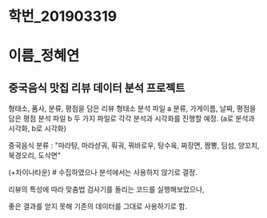 # 학번_201903319
# 이름_정혜연
## 중국음식 맛집 리뷰 데이터 분석 프로젝트

형태소, 품사, 분류, 평점을 담은 리뷰 형태소 분석 파일 a
분류, 가게이름, 날짜, 평점을 담은 평점 분석 파일 b
두 가지 파일로 각각 분석과 시각화를 진행할 예정. (a로 분석과 시각화, b로 시각화)


중국음식 분류 : "마라탕, 마라샹궈, 훠궈, 꿔바로우, 탕수육, 짜장면, 짬뽕, 딤섬, 양꼬치, 북경오리, 도삭면" 

(+차이나타운) # 수집하였으나 분석에서는 사용하지 않기로 결정.


리뷰의 특성에 따라 맞춤법 검사기를 돌리는 코드를 실행해보았으나,

좋은 결과를 얻지 못해 기존의 데이터를 그대로 사용하기로 함.
